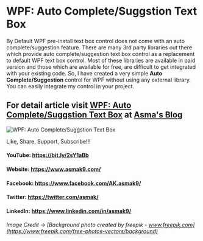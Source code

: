 # WPF: Auto Complete/Suggstion Text Box
By Default WPF pre-install text box control does not come with an auto complete/suggestion feature. There are many 3rd party libraries out there which provide auto complete/suggestion text box control as a replacement to default WPF text box control. Most of these libraries are available in paid version and those which are available for free, are difficult to get integrated with your existing code. So, I have created a very simple **Auto Complete/Suggestion** control for WPF without using any external library. You can easily integrate my control in your project.

## For detail article visit [WPF: Auto Complete/Suggstion Text Box](https://bit.ly/2KG4mLz) at [Asma's Blog](https://www.asmak9.com/)

![WPF: Auto Complete/Suggstion Text Box](https://1.bp.blogspot.com/-cI3fzuVP_b4/XP8cUvuJ-CI/AAAAAAAAB7Q/pUmKJKopNywoymn6a-oPXNH6UtroFBZBQCLcBGAs/s1600/1.PNG)

Like, Share, Support, Subscribe!!!

#### YouTube: https://bit.ly/2sY1aBb 

#### Website: https://www.asmak9.com/

#### Facebook: https://www.facebook.com/AK.asmak9/

#### Twitter: https://twitter.com/asmak/

#### LinkedIn: https://www.linkedin.com/in/asmak9/ 




###### *Image Credit* -> [Background photo created by freepik - www.freepik.com](https://www.freepik.com/free-photos-vectors/background)
